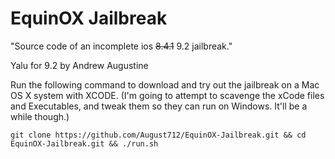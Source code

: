 # EquinOX Jailbreak
"Source code of an incomplete ios ~~8.4.1~~ 9.2 jailbreak."

Yalu for 9.2 by Andrew Augustine

Run the following command to download and try out the jailbreak on a Mac OS X system with XCODE. (I'm going to attempt to scavenge the xCode files and Executables, and tweak them so they can run on Windows. It'll be a while though.) 

```git clone https://github.com/August712/EquinOX-Jailbreak.git && cd EquinOX-Jailbreak.git && ./run.sh```
